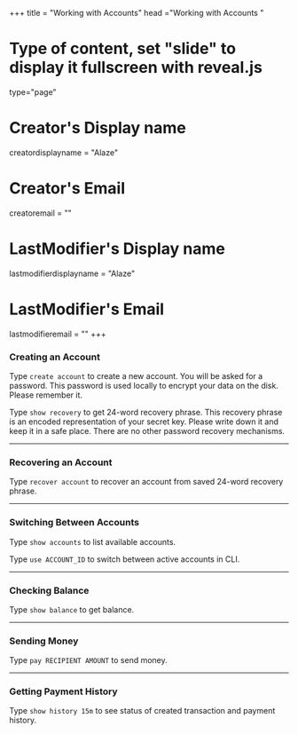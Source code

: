 +++
title = "Working with Accounts"
head ="<label>Working with Accounts</label> "
# Type of content, set "slide" to display it fullscreen with reveal.js
type="page"

# Creator's Display name
creatordisplayname = "Alaze"
# Creator's Email
creatoremail = ""
# LastModifier's Display name
lastmodifierdisplayname = "Alaze"
# LastModifier's Email
lastmodifieremail = ""
+++

### Creating an Account

Type `create account` to create a new account. You will be asked for a password. This password is used locally to encrypt your data on the disk. Please remember it.

Type `show recovery` to get 24-word recovery phrase. This recovery phrase is an encoded representation of your secret key. Please write down it and keep it in a safe place. There are no other password recovery mechanisms.

___

### Recovering an Account

Type `recover account` to recover an account from saved 24-word recovery phrase.

___

### Switching Between Accounts

Type `show accounts` to list available accounts.

Type `use ACCOUNT_ID` to switch between active accounts in CLI.

___


### Checking Balance

Type `show balance` to get balance.

___

### Sending Money

Type `pay RECIPIENT AMOUNT` to send money.

___

### Getting Payment History

Type `show history 15m` to see status of created transaction and payment history.
